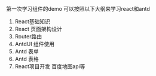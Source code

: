 第一次学习组件的demo
可以按照以下大纲来学习react和antd
1. React基础知识
2. React 页面架构设计
3. Router路由
4. AntdUI 组件使用
5. Antd 表单
6. Antd 表格
7. React项目开发 百度地图api等  
